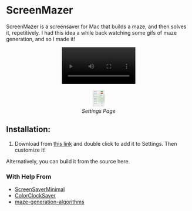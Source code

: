 # ScreenMazer

ScreenMazer is a screensaver for Mac that builds a maze, and then solves it, repetitively.  I had this idea a while back watching some gifs of maze generation, and so I made it!

<p align="center">
  <video src="sampleMaze.mov" height="100" ><br>
  <i>Video of it in action</i>
</p>


<p align="center">
  <img src="settings.jpg" height="45" ><br>
  <i>Settings Page</i>
</p>


## Installation:
1. Download from [this link]() and double click to add it to Settings.  Then customize it!

Alternatively, you can build it from the source here.

### With Help From
* [ScreenSaverMinimal](https://github.com/mirkofetter/ScreenSaverMinimal)
* [ColorClockSaver](https://github.com/edwardloveall/ColorClockSaver)
* [maze-generation-algorithms](https://github.com/lucas-tulio/maze-generation-algorithms)